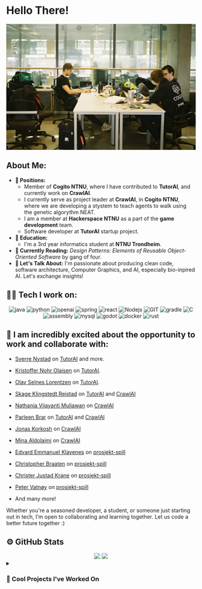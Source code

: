 <h1> Hello There!  </h1>
<div pading-left: 40>
  <img src="assets\tim_image.jpg" pading-left: 40  align="center"/>
</div>


## About Me:

- **🚀 Positions:**
  - Member of **Cogito NTNU**, where I have contributed to **TutorAI**, and currently work on **CrawlAI**.
  - I currently serve as project leader at **CrawlAI**, in **Cogito NTNU**, where we are developing a stystem to teach agents to walk using the genetic algorythm NEAT.
  - I am a member at **Hackerspace NTNU** as a part of the **game development** team.
  - Software developer at **TutorAI** startup project.
- **🏦 Education:**
  - I'm a 3rd year informatics student at **NTNU Trondheim**.
- **📖 Currently Reading:** _Design Patterns: Elements of Reusable Object-Oriented Software_ by gang of four.
- **💬 Let's Talk About:** I'm passionate about producing clean code, software architecture, Computer Graphics, and AI, especially bio-inpired AI. Let's exchange insights!

<h2> 🧑‍💻 Tech I work on: </h2>

<div align="center">
    <img src="https://www.vectorlogo.zone/logos/java/java-icon.svg" alt="java" width="50" height="50"/> 
    <img src="https://www.vectorlogo.zone/logos/python/python-icon.svg" alt="python" width="50" height="50"/>
    <img src="https://github.com/SverreNystad/SverreNystad/assets/89105607/5dcbef68-921d-4897-a5cd-67c3ce2f171b" alt="openai" width="50" height="50"/>
    <img src="https://www.vectorlogo.zone/logos/springio/springio-icon.svg" alt="spring" width="50" height="50"/>
    <img src="https://www.vectorlogo.zone/logos/reactjs/reactjs-icon.svg" alt="react" width="50" height="50"/>
    <img src="https://www.vectorlogo.zone/logos/nodejs/nodejs-icon.svg" alt="Nodejs" width="50" height="50"/>
    <img src="https://www.vectorlogo.zone/logos/git-scm/git-scm-icon.svg" alt="GIT" width="50" height="50"/> 
    <img src="https://www.vectorlogo.zone/logos/gradle/gradle-icon.svg" alt="gradle" width="50" height="50"/>
    <img src="https://upload.wikimedia.org/wikipedia/commons/1/18/C_Programming_Language.svg" alt="C" width="50" height="50"/>
    <img src="https://upload.wikimedia.org/wikipedia/commons/0/00/AssemblyScript_logo_2020.svg" alt="assembly" width="50" height="50"/>
    <img src="https://www.vectorlogo.zone/logos/mysql/mysql-icon.svg" alt="mysql" width="50" height="50"/>
    <img src="https://www.vectorlogo.zone/logos/godotengine/godotengine-icon.svg" alt="godot" width="50" height="50"/>
    <img src="https://www.vectorlogo.zone/logos/docker/docker-tile.svg" alt="docker" width="50" height="50"/>
    <img src="https://www.vectorlogo.zone/logos/rust-lang/rust-lang-icon.svg" alt="rust" width="50" height="50"/>
</div>

<h2> 🤝 I am incredibly excited about the opportunity to work and collaborate with: </h3>

- [Sverre Nystad](https://github.com/SverreNystad) on [TutorAI](https://github.com/SverreNystad/TutorAI) and more.
- [Kristoffer Nohr Olaisen](https://github.com/Knolaisen) on [TutorAI](https://github.com/SverreNystad/TutorAI).
- [Olav Selnes Lorentzen](https://github.com/olavsl) on [TutorAI](https://github.com/SverreNystad/TutorAI).
- [Skage Klingstedt Reistad](https://github.com/lockedintheskage) on [TutorAI](https://github.com/SverreNystad/TutorAI) and [CrawlAI](https://github.com/CogitoNTNU/CrawlAI.git)
- [Nathania Vijayanti Muliawan](https://github.com/Nathaniavm) on [CrawlAI](https://github.com/CogitoNTNU/CrawlAI.git)
- [Parleen Brar](https://github.com/Parleenb) on [TutorAI](https://github.com/SverreNystad/TutorAI) and [CrawlAI](https://github.com/CogitoNTNU/CrawlAI.git)
- [Jonas Korkosh](https://github.com/jonkor29) on [CrawlAI](https://github.com/CogitoNTNU/CrawlAI.git)
- [Mina Aldolaimi](https://github.com/AlMinaDO) on [CrawlAI](https://github.com/CogitoNTNU/CrawlAI.git)
- [Edvard Emmanuel Klavenes](https://github.com/snoobers) on [prosjekt-spill](https://github.com/hackerspace-ntnu/prosjekt-spill)
- [Christopher Braaten](https://github.com/CraZyB1336) on [prosjekt-spill](https://github.com/hackerspace-ntnu/prosjekt-spill)
- [Christer Justad Krane](https://github.com/ChrisKrane) on [prosjekt-spill](https://github.com/hackerspace-ntnu/prosjekt-spill)
- [Peter Vatnøy](https://github.com/petvat) on [prosjekt-spill](https://github.com/hackerspace-ntnu/prosjekt-spill)

- And many more!

Whether you're a seasoned developer, a student, or someone just starting out in tech, I'm open to collaborating and learning together. Let us code a better future together :)






<h2>⚙️ GitHub Stats</h2>
<div align="center">
  <picture>
    <source media="(prefers-color-scheme: dark)" srcset="https://github-readme-stats.vercel.app/api?username=tobiasfremming&show_icons=true&border_color=414868&theme=tokyonight"/>
    <source media="(prefers-color-scheme: light)" srcset="https://github-readme-stats.vercel.app/api?username=tobiasfremming&show_icons=true"/>
    <img height="190em" src="https://github-readme-stats.vercel.app/api?username=tobiasfremming&show_icons=true"/>
  </picture>
  <picture>
    <source media="(prefers-color-scheme: dark)" srcset="https://github-readme-stats.vercel.app/api/top-langs/?username=tobiasfremming&layout=compact&border_color=414868&theme=tokyonight&hide=html%2Cjupyter%20notebook"/>
    <source media="(prefers-color-scheme: light)" srcset="https://github-readme-stats.vercel.app/api/top-langs/?username=tobiasfremming&layout=compact&hide=html%2Cjupyter%20notebook">
    <img height="190em" src="https://github-readme-stats.vercel.app/api/top-langs/?username=tobiasfremming&layout=compact&hide=html%2Cjupyter%20notebook"/>
  </picture>
</div>




    
</details>
<details>
  <summary><h3>🚀 Cool Projects I've Worked On</h3></summary>
  <br>
  
  <div align="center">
    <h3><a href="https://github.com/CogitoNTNU/TutorAI">TutorAI</a></h3>
    <p>
        TutorAI is a RAG system capable of assisting with learning academic subjects and using the curriculum and citing it. The project revolves around building an application that ingests a textbook in most formats and facilitates efficient learning of the course material.
    </p>
    <br><img src="https://github.com/CogitoNTNU/TutorAI/blob/main/docs/images/TutorAI.png" width="200">
  </div>
  <div align="center">
    <h3><a href="https://github.com/SverreNystad/besieged">Besieged</a></h3>
    <p>
      Besieged! is a cooperative, real-time multiplayer tower defense game inspired by Viking and Norse mythology, supporting both singleplayer and multiplayer. Players collaborate to defend their village against waves of mythological creatures. Gameplay involves purchasing and strategically placing combination of "tower-cards" on the map to build unique towers that attack invading enemies. Each kill grants players money to acquire more cards. Enemies spawn in waves and follow a set path toward your village; if they succeed in destroying it, the game ends. Besieged! innovates on traditional tower defense mechanics, such as those in Bloons Tower Defense 4, by enabling dynamic tower creation through card combinations.
    </p>
    <img src="https://github.com/SverreNystad/besieged/blob/main/docs/images/besieged.png" alt="logo"           width="200" height="200" />
    
  </div>

  <div align="center">
    <h3><a href="https://github.com/tobiasfremming/CvslCompiler">CvslCompiler</a></h3>
    <p>
        I wrote my own compiler that compiles very simple language, hence Cvsl: very simple language compiled in C. It interprets the syntax and generates runnable x86 assembly. Pretty awesome.
    </p>
    <br><img src="https://github.com/tobiasfremming/CvslCompiler/blob/main/cvlsCompiler.png" width="200">
  </div>

  
  <div align="center">
    <h3><a href="https://github.com/iverri/ML-Group-Project">AIS system</a></h3>
    <p>
        AIS system is a project in modern machine learning in practice, where we were supposed to make an ML model that predicts the positions on ships five days into the future. The predictions were entered in a caggle competition. The best model we made was with XGBoost, using the h2o framework. We worked on a large dataset, but our transformer model was too data hungry to accomplish any significant score. 
    </p>
    <br><img src="https://github.com/iverri/ML-Group-Project/blob/main/Deliverables/Images/predictions_transformer.png?raw=true" width="200">
  </div>

  <div align="center">
    <h3><a href="https://github.com/CogitoNTNU/CrawlAI">Crawl AI</a></h3>
    <p>
        Crawl AI is the first project I've been the team leador on in Cogito NTNU. This is the first phase on an ongoing project on neuroevolution and bio-inspired artificial intelligence. We were 8 people on this project, and had a lot of fun implementing the NEAT algorithm (neuroevolution on augmenting topologies)
      The objective of this project is using a genetic algorithm to train agents to move forward in a 2d environment, using the traveled lenght in the fitness function. 
    </p>
    <br><img src="https://github.com/CogitoNTNU/CrawlAI/raw/main/docs/images/crawlai.webp" width="200">
  </div>
 
